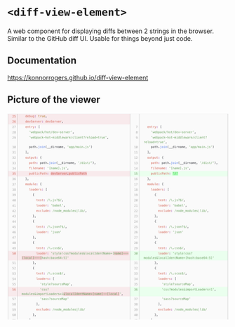 # `<diff-view-element>`

A web component for displaying diffs between 2 strings in the browser. Similar to the GitHub diff UI. Usable for things beyond just code.

## Documentation

<https://konnorrogers.github.io/diff-view-element>

## Picture of the viewer

![Picture of the diff viewer](/diff-view-example.png)
